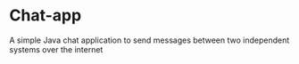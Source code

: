 # Chat-app
A simple Java chat application to send messages between two independent systems over the internet
